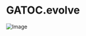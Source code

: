 GATOC.evolve
========================================================

![Image](https://github.com/edwardchalstrey1/fragmented_genome_with_snps/blob/master/algorithm_flowcharts/evolve.png?raw=true)

